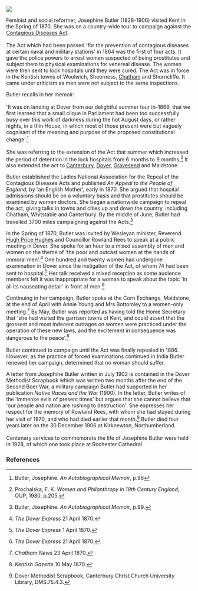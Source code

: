 <a href="https://www.kent-maps.online"><img src="https://kent-map.github.io/mdpress/juncture/ve-button.png"></a>

<param ve-config title="Josephine Butler" author="Ez Swanström and Michelle Crowther" layout="vtl" 
banner="https://raw.githubusercontent.com/kent-map/images/main/banners/19c.jpg">

<param ve-entity eid="Q16900107" aliases="Shorncliffe">
<param ve-entity eid="Q213180" aliases="Maidstone">
<param ve-entity eid="Q1011096" aliases="Deal">
<param ve-entity eid="Q1003196" aliases="Sheerness">
<param ve-entity eid="Q964785" aliases="Whitstable">
<param ve-entity eid="Q1006232" aliases="Woolwich">
<param ve-entity eid="Q507517" aliases="Rochester">

Feminist and social reformer, Josephine Butler (1828-1906) visited Kent in the Spring of 1870. She was on a country-wide tour to campaign against the [Contagious Diseases Act](/19c/19c-contagious-diseases).
<br><br>
The Act which had been passed 'for the prevention of contagious diseases at certain naval and military stations' in 1864 was the first of four acts. It gave the police powers to arrest women suspected of being prostitutes and subject them to physical examinations for venereal disease. The women were then sent to lock hospitals until they were cured. The Act was in force in the Kentish towns of Woolwich, Sheerness, [Chatham](19c/19c-chatham-dockyard/) and Shorncliffe. It came under criticism as men were not subject to the same inspections.  
<param ve-image url="https://upload.wikimedia.org/wikipedia/commons/6/66/Josephine_Butler_bust_%2826484385992%29.jpg" label="Josephine Butler, LSE Library, No restrictions, via Wikimedia Commons">

Butler recalls in her memoir:
<br><br>
'It was on landing at Dover from our delightful summer tour in-1869, that we first learned that a small clique in Parliament had been too successfully busy over this work of darkness during the hot August days, or rather nights, in a thin House, in which most of those present were but vaguely cognisant of the meaning and purpose of the proposed constitutional change'.[^ref1]
<br><br>
She was referring to the extension of the Act that summer which increased the period of detention in the lock hospitals from 6 months to 9 months.[^ref2] It also extended the act to [Canterbury](/19c/19c-canterbury), [Dover](/19c/19c-dover/), [Gravesend](/19c/19c-gravesend/) and Maidstone.
<param ve-image url="https://upload.wikimedia.org/wikipedia/commons/6/6c/Vilhelm_Bille_-_Sejlb%C3%A5de_ud_for_Dovers_kyst.png" label="Dover by Vilhelm Bille c. 1882-1908">

Butler established the Ladies National Association for the Repeal of the Contagious Diseases Acts and published _An Appeal to the People of England_, by 'an English Mother', early in 1870. She argued that hospital admissions should be on a voluntary basis and that prostitutes should be examined by women doctors.  She began a nationwide campaign to repeal the act, giving talks in towns and cities up and down the country, including Chatham, Whitstable and Canterbury. By the middle of June, Butler had travelled 3700 miles campaigning against the Acts.[^ref3]  
<param ve-image url="https://upload.wikimedia.org/wikipedia/commons/f/f6/Photograph_of_Josephine_Butler_c._1880_%2822795738651%29.jpg" label="Josephine Butler c. 1880, LSE Library, No restrictions, via Wikimedia Commons">

In the Spring of 1870, Butler was invited by Wesleyan minister, Reverend [Hugh Price Hughes](/19c/19c-price-hughes-biography/) and Councillor Rowland Rees to speak at a public meeting in Dover. She spoke for an hour to a mixed assembly of men and women on the theme of 'the poor and outcast women at the hands of immoral men'.[^ref4] One hundred and twenty women had undergone examination in Dover since the instigation of the Act, of whom 74 had been sent to hospital.[^ref5] Her talk received a mixed reception as some audience members felt it was inappropriate for a woman to speak about the topic 'in all its nauseating detail' in front of men.[^ref6] 
<param ve-image url="https://upload.wikimedia.org/wikipedia/commons/1/19/Joshua_Cristall_-_Dover_Pier_-_B1977.14.5756_-_Yale_Center_for_British_Art.jpg" label="Dover Pier, Joshua Cristall, CC0, via Wikimedia Commons">

Continuing in her campaign, Butler spoke at the Corn Exchange, Maidstone, at the end of April with Annie Young and Mrs Bottomley to a women-only meeting.[^ref7] By May, Butler was reported as having told the Home Secretary that 'she had visited the garrison towns of Kent, and could assert that the grossest and most indecent outrages on women were practiced under the operation of these new laws, and the excitement in consequence was dangerous to the peace'.[^ref8]
<br><br>
Butler continued to campaign until the Act was finally repealed in 1886. However, as the practice of forced examinations continued in India Butler renewed her campaign, determined that no woman should suffer. 
<param ve-image url="https://stor.artstor.org/stor/c87a31b4-b490-41f8-930c-97b5b9e7a5b0" label="Maidstone">

A letter from Josephine Butler written in July 1902 is contained in the Dover Methodist Scrapbook which was written two months after the end of the Second Boer War, a military campaign Butler had supported in her publication _Native Races and the War_ (1900). In the letter, Butler writes of the 'immense evils of present times' but argues that she cannot believe that 'our people and nation are rushing to destruction'. She expresses her respect for the memory of Rowland Rees, with whom she had stayed during her visit of 1870, and who had died earlier that month.[^ref9] Butler died four years later on the 30 December 1906 at Kirknewton, Northumberland.
<br><br>
Centenary services to commemorate the life of Josephine Butler were held in 1928, of which one took place at Rochester Cathedral.
<param ve-image url="https://upload.wikimedia.org/wikipedia/commons/d/d6/Poster_-_Josephine_Butler_Centenary._A_special_service_of_commemoration%2C_1928._%2822893825576%29.jpg" label="Josephine Butler Centenary, LSE Library, No restrictions, via Wikimedia Commons">

### References

[^ref1]: Butler, Josephine. _An Autobiographical Memoir_, p.96
[^ref2]: Prochalska, F. K. _Women and Philanthropy in 19th Century England_, OUP, 1980, p.205.
[^ref3]: Butler, Josephine. _An Autobiographical Memoir_, p.99.
[^ref4]: _The Dover Express_ 21 April 1870.
[^ref5]: _The Dover Express_ 1 April 1870.
[^ref6]: _The Dover Express_ 21 April 1870.
[^ref7]: _Chatham News_ 23 April 1870.
[^ref8]: _Kentish Gazette_ 10 May 1870.
[^ref9]: Dover Methodist Scrapbook, Canterbury Christ Church University Library, DMS.75.4.3.

